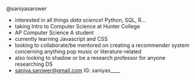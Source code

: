 @saniyasarower
- interested in all things *data science*! Python, SQL, R...
- taking Intro to Computer Science at Hunter College
- AP Computer Science A student
- currently learning Javascript and CSS
- looking to collaborate/be mentored on creating a recommender system concerning anything pop music or literature-related 
- also looking to shadow or be a research professor for anyone researching DS
- saniya.sarower@gmail.com
IG: saniyas____


<!---
saniyasarower/saniyasarower is a ✨ special ✨ repository because its `README.md` (this file) appears on your GitHub profile.
You can click the Preview link to take a look at your changes.
--->
